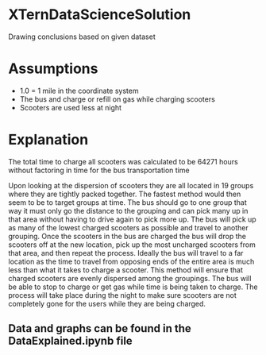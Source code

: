 # XTernDataScienceSolution
Drawing conclusions based on given dataset
# Assumptions
- 1.0 = 1 mile in the coordinate system
- The bus and charge or refill on gas while charging scooters
- Scooters are used less at night

# Explanation
The total time to charge all scooters was calculated to be 64271 hours without factoring in time for the bus transportation time

Upon looking at the dispersion of scooters they are all located in 19 groups where they are tightly packed together. 
The fastest method would then seem to be to target groups at time. The bus should go to one group that way it must only go the distance to the grouping and can pick many up in that area without having to drive again to pick more up. The bus will pick up as many of the lowest charged scooters as possible and travel to another grouping. Once the scooters in the bus are charged the bus will drop the scooters off at the new location, pick up the most uncharged scooters from that area, and then repeat the process. Ideally the bus will travel to a far location as the time to travel from opposing ends of the entire area is much less than what it takes to charge a scooter. This method will ensure that charged scooters are evenly dispersed among the groupings. The bus will be able to stop to charge or get gas while time is being taken to charge. The process will take place during the night to make sure scooters are not completely gone for the users while they are being charged. 

## Data and graphs can be found in the DataExplained.ipynb file
